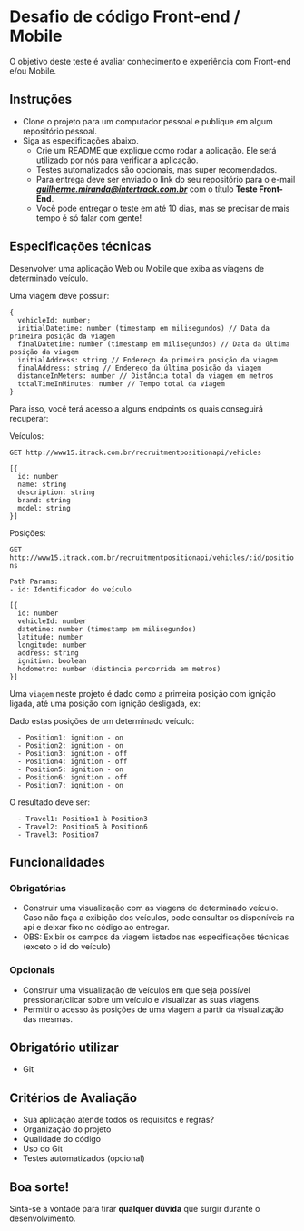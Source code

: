 # Desafio de código Front-end / Mobile
O objetivo deste teste é avaliar conhecimento e experiência com Front-end e/ou Mobile.

## Instruções

- Clone o projeto para um computador pessoal e publique em algum repositório pessoal.
- Siga as especificações abaixo.
  - Crie um README que explique como rodar a aplicação. Ele será utilizado por nós para verificar a aplicação.
  - Testes automatizados são opcionais, mas super recomendados.
  - Para entrega deve ser enviado o link do seu repositório para o e-mail ***guilherme.miranda@intertrack.com.br*** com o título **Teste Front-End**.
  - Você pode entregar o teste em até 10 dias, mas se precisar de mais tempo é só falar com gente!

## Especificações técnicas
Desenvolver uma aplicação Web ou Mobile que exiba as viagens de determinado veículo.

Uma viagem deve possuir:
```
{
  vehicleId: number;
  initialDatetime: number (timestamp em milisegundos) // Data da primeira posição da viagem
  finalDatetime: number (timestamp em milisegundos) // Data da última posição da viagem
  initialAddress: string // Endereço da primeira posição da viagem
  finalAddress: string // Endereço da última posição da viagem
  distanceInMeters: number // Distância total da viagem em metros
  totalTimeInMinutes: number // Tempo total da viagem
}
```
Para isso, você terá acesso a alguns endpoints os quais conseguirá recuperar:

Veículos:

`GET http://www15.itrack.com.br/recruitmentpositionapi/vehicles`
```
[{
  id: number
  name: string
  description: string
  brand: string
  model: string
}]
```

Posições:

`GET http://www15.itrack.com.br/recruitmentpositionapi/vehicles/:id/positions`
```
Path Params:
- id: Identificador do veículo
```
```
[{
  id: number
  vehicleId: number
  datetime: number (timestamp em milisegundos)
  latitude: number
  longitude: number
  address: string
  ignition: boolean
  hodometro: number (distância percorrida em metros)
}]
```
  
Uma `viagem` neste projeto é dado como a primeira posição com ignição ligada, até uma posição com ignição desligada, ex:

Dado estas posições de um determinado veículo:
```
  - Position1: ignition - on
  - Position2: ignition - on
  - Position3: ignition - off
  - Position4: ignition - off
  - Position5: ignition - on
  - Position6: ignition - off
  - Position7: ignition - on
```
O resultado deve ser:
```
  - Travel1: Position1 à Position3
  - Travel2: Position5 à Position6
  - Travel3: Position7
```
    
## Funcionalidades
 
### Obrigatórias
  - Construir uma visualização com as viagens de determinado veículo. Caso não faça a exibição dos veículos, pode consultar os disponíveis na api e deixar fixo no código ao entregar.
  - OBS: Exibir os campos da viagem listados nas especificações técnicas (exceto o id do veículo)

### Opcionais
  - Construir uma visualização de veículos em que seja possível pressionar/clicar sobre um veículo e visualizar as suas viagens.
  - Permitir o acesso às posições de uma viagem a partir da visualização das mesmas.

## Obrigatório utilizar
- Git

## Critérios de Avaliação
- Sua aplicação atende todos os requisitos e regras?
- Organização do projeto
- Qualidade do código
- Uso do Git
- Testes automatizados (opcional)

## Boa sorte!

Sinta-se a vontade para tirar **qualquer dúvida** que surgir durante o desenvolvimento.
